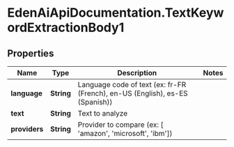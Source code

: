 # EdenAiApiDocumentation.TextKeywordExtractionBody1

## Properties
Name | Type | Description | Notes
------------ | ------------- | ------------- | -------------
**language** | **String** | Language code of text (ex: fr-FR (French), en-US (English), es-ES (Spanish)) | 
**text** | **String** | Text to analyze | 
**providers** | **String** | Provider to compare (ex: [ &#x27;amazon&#x27;, &#x27;microsoft&#x27;, &#x27;ibm&#x27;]) | 
